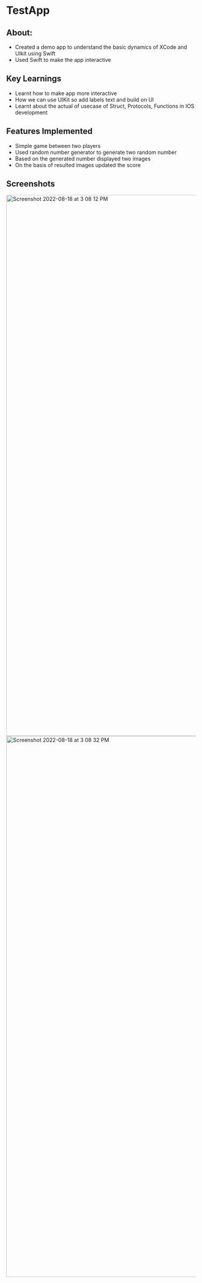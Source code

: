 # TestApp

## About:

- Created a demo app to understand the basic dynamics of XCode and UIkit using Swift
- Used Swift to make the app interactive

## Key Learnings

- Learnt how to make app more interactive 
- How we can use UIKit so add labels text and build on UI
- Learnt about the actual of usecase of Struct, Protocols, Functions in IOS development

## Features Implemented

- Simple game between two players 
- Used random number generator to generate two random number
- Based on the generated number displayed two images 
- On the basis of resulted images updated the score

## Screenshots

<img width="1440" alt="Screenshot 2022-08-18 at 3 08 12 PM" src="https://user-images.githubusercontent.com/111355310/185364089-35e20f5c-b8b2-40d3-8431-9aa1052aab36.png">
<img width="1440" alt="Screenshot 2022-08-18 at 3 08 32 PM" src="https://user-images.githubusercontent.com/111355310/185364120-4e0180b0-25a3-4624-8306-0d1f95969bba.png">

